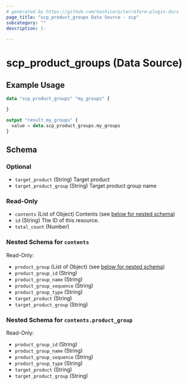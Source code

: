 ```yaml
---
# generated by https://github.com/hashicorp/terraform-plugin-docs
page_title: "scp_product_groups Data Source - scp"
subcategory: ""
description: |-
  
---
```


# scp_product_groups (Data Source)



## Example Usage

```terraform
data "scp_product_groups" "my_groups" {

}

output "result_my_groups" {
  value = data.scp_product_groups.my_groups
}
```

<!-- schema generated by tfplugindocs -->
## Schema

### Optional

- `target_product` (String) Target product
- `target_product_group` (String) Target product group name

### Read-Only

- `contents` (List of Object) Contents (see [below for nested schema](#nestedatt--contents))
- `id` (String) The ID of this resource.
- `total_count` (Number)

<a id="nestedatt--contents"></a>
### Nested Schema for `contents`

Read-Only:

- `product_group` (List of Object) (see [below for nested schema](#nestedobjatt--contents--product_group))
- `product_group_id` (String)
- `product_group_name` (String)
- `product_group_sequence` (String)
- `product_group_type` (String)
- `target_product` (String)
- `target_product_group` (String)

<a id="nestedobjatt--contents--product_group"></a>
### Nested Schema for `contents.product_group`

Read-Only:

- `product_group_id` (String)
- `product_group_name` (String)
- `product_group_sequence` (String)
- `product_group_type` (String)
- `target_product` (String)
- `target_product_group` (String)


